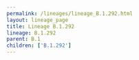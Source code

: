 ```yaml
---
permalink: /lineages/lineage_B.1.292.html
layout: lineage_page
title: Lineage B.1.292
lineage: B.1.292
parent: B.1
children: ['B.1.292']
---
```

